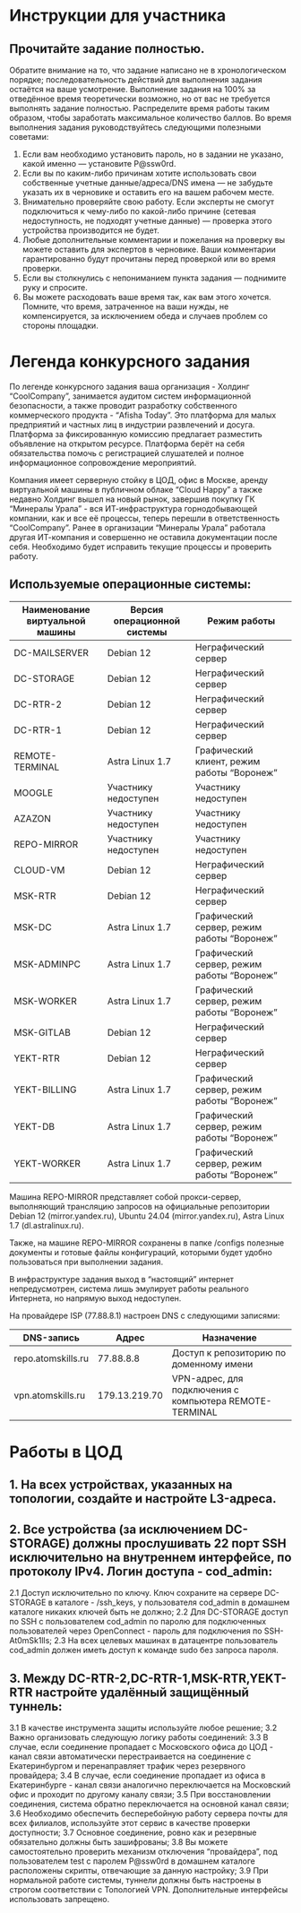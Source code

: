# Инструкции для участника

## Прочитайте задание полностью.

Обратите внимание на то, что задание написано не в хронологическом порядке; последовательность действий для выполнения задания остаётся на ваше усмотрение.
Выполнение задания на 100% за отведённое время теоретически возможно, но от вас не требуется выполнять задание полностью.
Распределите время работы таким образом, чтобы заработать максимальное количество баллов. Во время выполнения задания руководствуйтесь следующими полезными советами:
1. Если вам необходимо установить пароль, но в задании не указано, какой именно — установите P@ssw0rd.
2. Если вы по каким-либо причинам хотите использовать свои собственные учетные данные/адреса/DNS имена — не забудьте указать их в черновике и оставить его на вашем рабочем месте.
3. Внимательно проверяйте свою работу. Если эксперты не смогут подключиться к чему-либо по какой-либо причине (сетевая недоступность, не подходят учетные данные) — проверка этого устройства производится не будет.
4. Любые дополнительные комментарии и пожелания на проверку вы можете оставить для экспертов в черновике. Ваши комментарии гарантированно будут прочитаны перед проверкой или во время проверки.
5. Если вы столкнулись с непониманием пункта задания — поднимите руку и спросите.
6. Вы можете расходовать ваше время так, как вам этого хочется. Помните, что время, затраченное на ваши нужды, не компенсируется, за исключением обеда и случаев проблем со стороны площадки.

# Легенда конкурсного задания

По легенде конкурсного задания ваша организация - Холдинг “CoolCompany”, занимается аудитом систем информационной безопасности, а также проводит разработку собственного коммерческого продукта - “Afisha Today”. Это платформа для малых предприятий и частных лиц в индустрии развлечений и досуга. Платформа за фиксированную комиссию предлагает разместить объявление на открытом ресурсе. Платформа берёт на себя обязательства помочь с регистрацией слушателей и полное информационное сопровождение мероприятий.

Компания имеет серверную стойку в ЦОД, офис в Москве, аренду виртуальной машины в публичном облаке “Cloud Happy” а также недавно Холдинг вышел на новый рынок, завершив покупку ГК “Минералы Урала” - вся ИТ-инфраструктура горнодобывающей компании, как и все её процессы, теперь перешли в ответственность “CoolCompany”. Ранее в организации “Минералы Урала” работала другая ИТ-компания и совершенно не оставила документации после себя. Необходимо будет исправить текущие процессы и проверить работу.

## Используемые операционные системы:

| Наименование виртуальной машины  | Версия операционной системы  |  Режим работы |
|---|---|---|
| DC-MAILSERVER  | Debian 12  | Неграфический сервер  |
| DC-STORAGE  | Debian 12  | Неграфический сервер  |
| DC-RTR-2  | Debian 12  | Неграфический сервер  |
| DC-RTR-1  | Debian 12  | Неграфический сервер  |
| REMOTE-TERMINAL  | Astra Linux 1.7  | Графический клиент, режим работы “Воронеж”  |
| MOOGLE  | Участнику недоступен  | Участнику недоступен  |
| AZAZON  | Участнику недоступен  | Участнику недоступен  |
| REPO-MIRROR  | Участнику недоступен  | Участнику недоступен  |
| CLOUD-VM  | Debian 12  | Неграфический сервер  |
| MSK-RTR  | Debian 12  | Неграфический сервер  |
| MSK-DC  | Astra Linux 1.7  | Графический сервер, режим работы “Воронеж”  |
| MSK-ADMINPC  | Astra Linux 1.7  | Графический сервер, режим работы “Воронеж”  |
| MSK-WORKER  | Astra Linux 1.7  | Графический сервер, режим работы “Воронеж”  |
| MSK-GITLAB  | Debian 12  | Неграфический сервер  |
| YEKT-RTR  | Debian 12  | Неграфический сервер  |
| YEKT-BILLING  | Astra Linux 1.7  | Графический сервер, режим работы “Воронеж”  |
| YEKT-DB  | Astra Linux 1.7  | Графический сервер, режим работы “Воронеж”  |
| YEKT-WORKER  | Astra Linux 1.7  | Графический сервер, режим работы “Воронеж”  |


Машина REPO-MIRROR представляет собой прокси-сервер, выполняющий трансляцию запросов на официальные репозитории Debian 12 (mirror.yandex.ru), Ubuntu 24.04 (mirror.yandex.ru), Astra Linux 1.7 (dl.astralinux.ru).

Также, на машине REPO-MIRROR сохранены в папке /configs полезные документы и готовые файлы конфигураций, которыми будет удобно пользоваться при выполнении задания.

В инфраструктуре задания выход в “настоящий” интернет непредусмотрен, система лишь эмулирует работы реального Интернета, но напрямую выход недоступен.

На провайдере ISP (77.88.8.1) настроен DNS с следующими записями:


| DNS-запись  | Адрес  | Назначение  |
|---|---|---|
| repo.atomskills.ru  | 77.88.8.8  | Доступ к репозиторию по доменному имени  |
| vpn.atomskills.ru  | 179.13.219.70  | VPN-адрес, для подключения с компьютера REMOTE-TERMINAL  |


# Работы в ЦОД

## 1. На всех устройствах, указанных на топологии, создайте и настройте L3-адреса.

## 2. Все устройства (за исключением DC-STORAGE) должны прослушивать 22 порт SSH исключительно на внутреннем интерфейсе, по протоколу IPv4. Логин доступа - cod_admin:

2.1 Доступ исключительно по ключу. Ключ сохраните на сервере DC-STORAGE в каталоге - /ssh_keys, у пользователя cod_admin в домашнем каталоге никаких ключей быть не должно;
2.2 Для DC-STORAGE доступ по SSH с пользователем cod_admin по паролю для подключенных пользователей через OpenConnect - пароль для подключения по SSH- At0mSk1lls;
2.3 На всех целевых машинах в датацентре пользователь cod_admin должен иметь доступ к команде sudo без запроса пароля.

## 3. Между DC-RTR-2,DC-RTR-1,MSK-RTR,YEKT-RTR настройте удалённый защищённый туннель:

3.1 В качестве инструмента защиты используйте любое решение;
3.2 Важно организовать следующую логику работы соединений:
3.3 В случае, если соединение пропадает с Московского офиса до ЦОД - канал связи автоматически перестраивается на соединение с Екатеринбургом и перенаправляет трафик через резервного провайдера;
3.4 В случае, если соединение пропадает из офиса в Екатеринбурге - канал связи аналогично переключается на Московский офис и проходит по другому каналу связи;
3.5 При восстановлении соединения, система обратно переключается на основной канал связи;
3.6 Необходимо обеспечить бесперебойную работу сервера почты для всех филиалов, используйте этот сервис в качестве проверки доступности;
3.7 Основное соединение, ровно как и резервные обязательно должны быть зашифрованы;
3.8 Вы можете самостоятельно проверить механизм отключения “провайдера”, под пользователем test с паролем P@ssw0rd в домашнем каталоге расположены скрипты, отвечающие за данную настройку;
3.9 При нормальной работе системы, туннели должны быть настроены в строгом соответствии с Топологией VPN. Дополнительные интерфейсы использовать запрещено.
